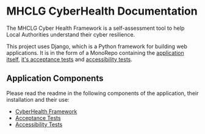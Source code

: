 # MHCLG CyberHealth Documentation

The MHCLG Cyber Health Framework is a self-assessment tool to help Local Authorities understand their cyber resilience. 

This project uses Django, which is a Python framework for building web applications. It is in the form of a MonoRepo containing the [application itself](CyberHealth/README.md), [it's acceptance tests](acceptance/README.md) and [accessibility tests](accessibility/README.md). 

## Application Components

Please read the readme in the following components of the application, their installation and their use:

* [CyberHealth Framework](CyberHealth/README.md)
* [Acceptance Tests](acceptance/README.md)
* [Accessibility Tests](accessibility/README.md)
